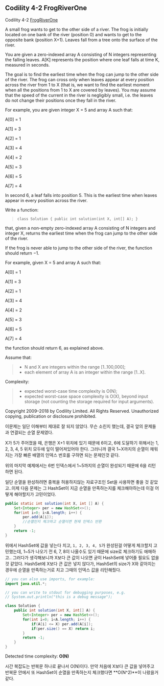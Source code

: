 ## Codility 4-2 FrogRiverOne


Codility 4-2 [FrogRiverOne](https://app.codility.com/programmers/lessons/4-counting_elements/frog_river_one/)

A small frog wants to get to the other side of a river. The frog is initially located on one bank of the river (position 0) and wants to get to the opposite bank (position X+1). Leaves fall from a tree onto the surface of the river.

You are given a zero-indexed array A consisting of N integers representing the falling leaves. A[K] represents the position where one leaf falls at time K, measured in seconds.

The goal is to find the earliest time when the frog can jump to the other side of the river. The frog can cross only when leaves appear at every position across the river from 1 to X (that is, we want to find the earliest moment when all the positions from 1 to X are covered by leaves). You may assume that the speed of the current in the river is negligibly small, i.e. the leaves do not change their positions once they fall in the river.

For example, you are given integer X = 5 and array A such that:

A[0] = 1

A[1] = 3

A[2] = 1

A[3] = 4

A[4] = 2

A[5] = 3

A[6] = 5

A[7] = 4

In second 6, a leaf falls into position 5. This is the earliest time when leaves appear in every position across the river.

Write a function:

> `class Solution { public int solution(int X, int[] A); }`

that, given a non-empty zero-indexed array A consisting of N integers and integer X, returns the earliest time when the frog can jump to the other side of the river.

If the frog is never able to jump to the other side of the river, the function should return −1.

For example, given X = 5 and array A such that:

A[0] = 1

A[1] = 3

A[2] = 1

A[3] = 4

A[4] = 2

A[5] = 3

A[6] = 5

A[7] = 4

the function should return 6, as explained above.

Assume that:

> - N and X are integers within the range [1..100,000];
> - each element of array A is an integer within the range [1..X].

Complexity:

> - expected worst-case time complexity is O(N);
> - expected worst-case space complexity is O(X), beyond input storage (not counting the storage required for input arguments).

Copyright 2009–2018 by Codility Limited. All Rights Reserved. Unauthorized copying, publication or disclosure prohibited.



이문제는 일단 이해부터 제대로 잘 되지 않았다. 무슨 소린지 했는데, 결국 앞의 문제들과 연결되는 순열 문제였다.

X가 5가 주어졌을 때, 은행은 X+1 위치에 있기 때문에 6이고, 6에 도달하기 위해서는 1, 2, 3, 4, 5 위치 모두에 잎이 떨어져있어야 한다. 그러니까 결국 1~X까지의 순열이 채워지는 가장 빠른 배열의 인덱스 번호를 구하면 되는 문제인것 같다.

위의 마지막 예제에서는 6번 인덱스에서 1~5까지의 순열이 완성되기 때문에 6을 리턴하면 된다.

일단 순열을 완성하려면 중복을 허용하지않는 자료구조인 Set을 사용하면 좋을 것 같았고..이제 다음 문제는 그 HashSet이 지금 순열을 만족하는지를 체크해야하는데 이걸 어떻게 해야할지가 고민이었다.

```java
public static int solution(int X, int [] A) {
    Set<Integer> per = new HashSet<>();
    for(int i=0; i<A.length; i++) {
        per.add(A[i]);
        //순열인지 체크하고 순열이면 현재 인덱스 반환
    }
    return -1;
}
```

위에서 HashSet에 값을 넣는다 치고, `1, 2, 3, 4, 5`가 완성된걸 어떻게 체크할지 고민했는데, 1~5가 나오기 전 6, 7, 8이 나올수도 있기 때문에 size로 체크하기도 애매하고.. 그러다가 생각해보니까 X보다 큰 값이 나오면 굳이 HashSet에 넣어줄 필요도 없을것 같았다. HashSet에 X보다 큰 값은 넣지 않다가, HashSet의 size가 X와 같아지는 경우에 순열을 만족하는거로 치고 그때의 인덱스 값을 리턴해줬다.

```java
// you can also use imports, for example:
import java.util.*;

// you can write to stdout for debugging purposes, e.g.
// System.out.println("this is a debug message");

class Solution {
    public int solution(int X, int[] A) {
        Set<Integer> per = new HashSet<>();
        for(int i=0; i<A.length; i++) {
            if(A[i] <= X) per.add(A[i]);
            if(per.size() == X) return i;
        }
        return -1;
    }
}
```

Detected time complexity: **O(N)**

시간 복잡도는 반복문 하나로 끝나서 O(N)이다. 만약 처음에 X보다 큰 값을 넣어주고 반복문 안에서 또 HashSet이 순열을 만족하는지 체크했다면 **O(N^2)**이 나왔을거같다.